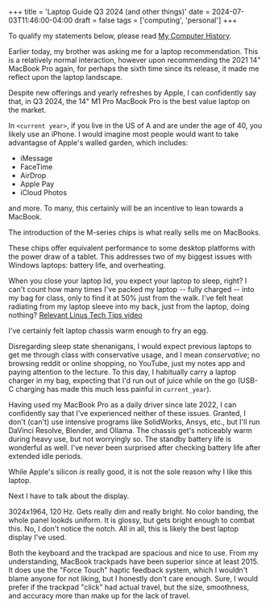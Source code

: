 +++
title = 'Laptop Guide Q3 2024 (and other things)'
date = 2024-07-03T11:46:00-04:00
draft = false
tags = ['computing', 'personal']
+++

To qualify my statements below, please read [My Computer History](/posts/my-computer-history/).

Earlier today, my brother was asking me for a laptop recommendation. This is a relatively normal interaction, however upon recommending the 2021 14" MacBook Pro again, for perhaps the sixth time since its release, it made me reflect upon the laptop landscape.

Despite new offerings and yearly refreshes by Apple, I can confidently say that, in Q3 2024, the 14" M1 Pro MacBook Pro is the best value laptop on the market.

In `<current year>`, if you live in the US of A and are under the age of 40, you likely use an iPhone. I would imagine most people would want to take advantagse of Apple's walled garden, which includes:

- iMessage
- FaceTime
- AirDrop
- Apple Pay
- iCloud Photos

and more. To many, this certainly will be an incentive to lean towards a MacBook.

The introduction of the M-series chips is what really sells me on MacBooks. 

These chips offer equivalent performance to some desktop platforms with the power draw of a tablet. This addresses two of my biggest issues with Windows laptops: battery life, and overheating.

When you close your laptop lid, you expect your laptop to sleep, right? I can't count how many times I've packed my laptop -- fully charged -- into my bag for class, only to find it at 50% just from the walk. I've felt heat radiating from my laptop sleeve into my back, just from the laptop, doing nothing?
[Relevant Linus Tech Tips video](https://youtu.be/OHKKcd3sx2c)

I've certainly felt laptop chassis warm enough to fry an egg.

Disregarding sleep state shenanigans, I would expect previous laptops to get me through class with conservative usage, and I mean *conservative*; no browsing reddit or online shopping, no YouTube, just my notes app and paying attention to the lecture. To this day, I habitually carry a laptop charger in my bag, expecting that I'd run out of juice while on the go (USB-C charging has made this much less painful in `current_year`).

Having used my MacBook Pro as a daily driver since late 2022, I can confidently say that I've experienced neither of these issues. Granted, I don't (can't) use intensive programs like SolidWorks, Ansys, etc., but I'll run DaVinci Resolve, Blender, and Ollama. The chassis get's noticeably warm during heavy use, but not worryingly so. The standby battery life is wonderful as well. I've never been surprised after checking battery life after extended idle periods.

While Apple's silicon *is* really good, it is not the sole reason why I like this laptop.

Next I have to talk about the display. 

3024x1964, 120 Hz. Gets really dim and really bright. No color banding, the whole panel lookds uniform. 
It is glossy, but gets bright enough to combat this. No, I don't notice the notch. All in all, this is likely the best laptop display I've used.

Both the keyboard and the trackpad are spacious and nice to use.
From my understanding, MacBook trackpads have been superior since at least 2015.
It does use the "Force Touch" haptic feedback system, which I wouldn't blame anyone for not liking, but I honestly don't care enough. 
Sure, I would prefer if the trackpad "click" had actual travel, but the size, smoothness, and accuracy more than make up for the lack of travel.
